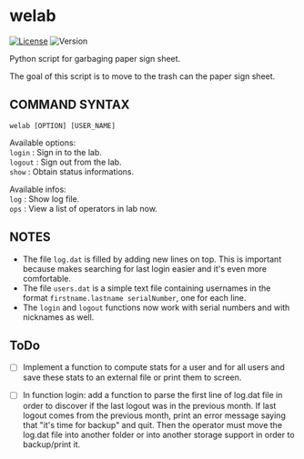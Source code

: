 # welab
[![License](http://img.shields.io/:license-GPL3.0-blue.svg)](http://www.gnu.org/licenses/gpl-3.0.html)
![Version](https://img.shields.io/badge/version-1.2.2-blue.svg)

Python script for garbaging paper sign sheet.

The goal of this script is to move to the trash can the paper sign sheet.

## COMMAND SYNTAX
`welab [OPTION] [USER_NAME]`

Available options:  
  `login`  : Sign in to the lab.  
  `logout` : Sign out from the lab.  
  `show`   : Obtain status informations.  
  
  Available infos:  
      `log` : Show log file.  
      `ops` : View a list of operators in lab now.  

## NOTES
- The file `log.dat` is filled by adding new lines on top.
This is important because makes searching for last login easier and it's even more comfortable.
- The file `users.dat` is a simple text file containing usernames in the format
`firstname.lastname serialNumber`, one for each line.
- The `login` and `logout` functions now work with serial numbers and
with nicknames as well.


## ToDo
- [ ] Implement a function to compute stats for a user and for all users and save these stats
to an external file or print them to screen.

- [ ] In function login: add a function to parse the first line of log.dat file in order to discover
if the last logout was in the previous month. If last logout comes from the previous month,
print an error message saying that "it's time for backup" and quit.
Then the operator must move the log.dat file into another folder or into another
storage support in order to backup/print it.
